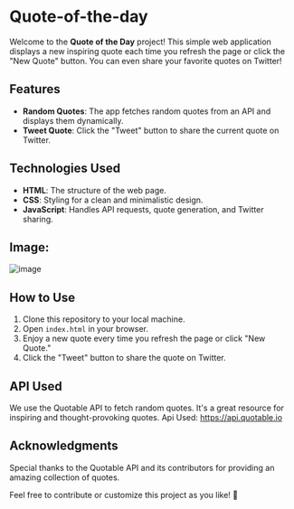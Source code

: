 # Quote-of-the-day


Welcome to the **Quote of the Day** project! This simple web application displays a new inspiring quote each time you refresh the page or click the "New Quote" button. You can even share your favorite quotes on Twitter!

## Features

- **Random Quotes**: The app fetches random quotes from an API and displays them dynamically.
- **Tweet Quote**: Click the "Tweet" button to share the current quote on Twitter.

## Technologies Used

- **HTML**: The structure of the web page.
- **CSS**: Styling for a clean and minimalistic design.
- **JavaScript**: Handles API requests, quote generation, and Twitter sharing.
## Image:
![image](https://github.com/NaragintiChanduPriya/Quote-of-the-day/assets/103315311/8842ebc7-a70b-4e0b-9197-b785afc7f1a3)


## How to Use

1. Clone this repository to your local machine.
2. Open `index.html` in your browser.
3. Enjoy a new quote every time you refresh the page or click "New Quote."
4. Click the "Tweet" button to share the quote on Twitter.

## API Used

We use the Quotable API to fetch random quotes. It's a great resource for inspiring and thought-provoking quotes.
Api Used: https://api.quotable.io

## Acknowledgments

Special thanks to the Quotable API and its contributors for providing an amazing collection of quotes.

Feel free to contribute or customize this project as you like! 🚀
